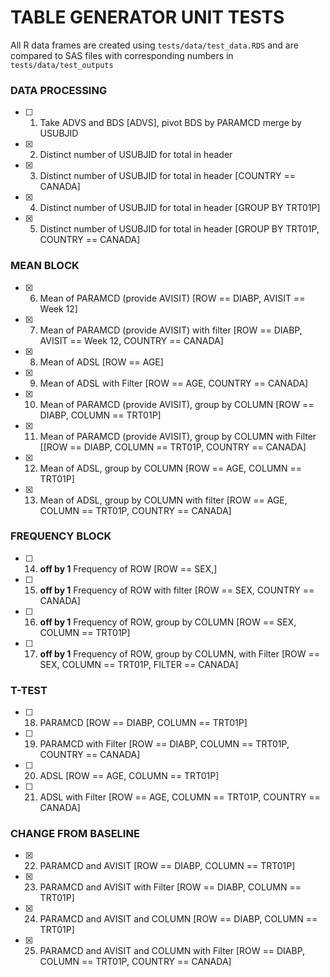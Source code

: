 # TABLE GENERATOR UNIT TESTS
All R data frames are created using `tests/data/test_data.RDS` and are compared to SAS files with corresponding numbers in `tests/data/test_outputs`

### DATA PROCESSING
- [ ] 1)	Take ADVS and BDS [ADVS], pivot BDS by PARAMCD merge by USUBJID
- [X] 2)	Distinct number of USUBJID for total in header
- [X] 3)	Distinct number of USUBJID for total in header [COUNTRY == CANADA]
- [X] 4)	Distinct number of USUBJID for total in header [GROUP BY TRT01P]
- [X] 5)	Distinct number of USUBJID for total in header [GROUP BY TRT01P, COUNTRY == CANADA]

### MEAN BLOCK
- [X] 6)	Mean of PARAMCD (provide AVISIT) [ROW == DIABP,  AVISIT == Week 12]
- [X] 7)	Mean of PARAMCD (provide AVISIT) with filter [ROW == DIABP,  AVISIT == Week 12, COUNTRY == CANADA]
- [X] 8)	Mean of ADSL [ROW == AGE]
- [X] 9)	Mean of ADSL with Filter [ROW == AGE, COUNTRY == CANADA]
- [X] 10)	Mean of PARAMCD (provide AVISIT), group by COLUMN [ROW == DIABP, COLUMN == TRT01P]
- [X] 11)	Mean of PARAMCD (provide AVISIT), group by COLUMN with Filter [[ROW == DIABP, COLUMN == TRT01P, COUNTRY == CANADA]
- [X] 12)	Mean of ADSL, group by COLUMN [ROW == AGE, COLUMN == TRT01P]
- [X] 13)	 Mean of ADSL, group by COLUMN with filter [ROW == AGE, COLUMN == TRT01P, COUNTRY == CANADA]

### FREQUENCY BLOCK
- [ ] 14)	**off by 1** Frequency of ROW [ROW == SEX,]
- [ ] 15)	**off by 1** Frequency of ROW with filter [ROW == SEX, COUNTRY == CANADA]
- [ ] 16)	**off by 1** Frequency of ROW, group by COLUMN [ROW == SEX, COLUMN == TRT01P]
- [ ] 17)	**off by 1** Frequency of ROW, group by COLUMN, with Filter [ROW == SEX, COLUMN == TRT01P,  FILTER == CANADA]

### T-TEST
- [ ] 18)	PARAMCD [ROW == DIABP, COLUMN == TRT01P]
- [ ] 19)	PARAMCD with Filter [ROW == DIABP, COLUMN == TRT01P, COUNTRY == CANADA]
- [ ] 20)	ADSL [ROW == AGE, COLUMN == TRT01P]
- [ ] 21)	ADSL with Filter [ROW == AGE, COLUMN == TRT01P, COUNTRY == CANADA]

### CHANGE FROM BASELINE
- [X] 22)	PARAMCD and AVISIT [ROW == DIABP, COLUMN == TRT01P]
- [X] 23)	PARAMCD and AVISIT with Filter [ROW == DIABP, COLUMN == TRT01P]
- [X] 24)	PARAMCD and AVISIT and COLUMN [ROW == DIABP, COLUMN == TRT01P]
- [X] 25)	PARAMCD and AVISIT and COLUMN with Filter [ROW == DIABP, COLUMN == TRT01P, COUNTRY == CANADA]
